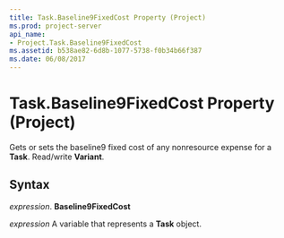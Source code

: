 ```yaml
---
title: Task.Baseline9FixedCost Property (Project)
ms.prod: project-server
api_name:
- Project.Task.Baseline9FixedCost
ms.assetid: b538ae82-6d8b-1077-5738-f0b34b66f387
ms.date: 06/08/2017
---
```



# Task.Baseline9FixedCost Property (Project)

Gets or sets the baseline9 fixed cost of any nonresource expense for a  **Task**. Read/write **Variant**.


## Syntax

 _expression_. **Baseline9FixedCost**

 _expression_ A variable that represents a **Task** object.


